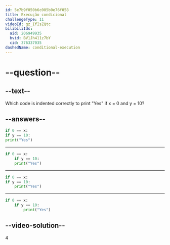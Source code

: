 ```yaml
---
id: 5e7b9f050b6c005b0e76f058
title: Execução condicional
challengeType: 11
videoId: gz_IfIsZQtc
bilibiliIds:
  aid: 206949935
  bvid: BV1Jh411z7bY
  cid: 376337035
dashedName: conditional-execution
---
```


# --question--

## --text--

Which code is indented correctly to print "Yes" if x = 0 and y = 10?

## --answers--

```python
if 0 == x:
if y == 10:
print("Yes")
```

---

```python
if 0 == x:
    if y == 10:
    print("Yes")
```

---

```python
if 0 == x:
if y == 10:
    print("Yes")
```

---

```python
if 0 == x:
    if y == 10:
        print("Yes")
```

## --video-solution--

4

